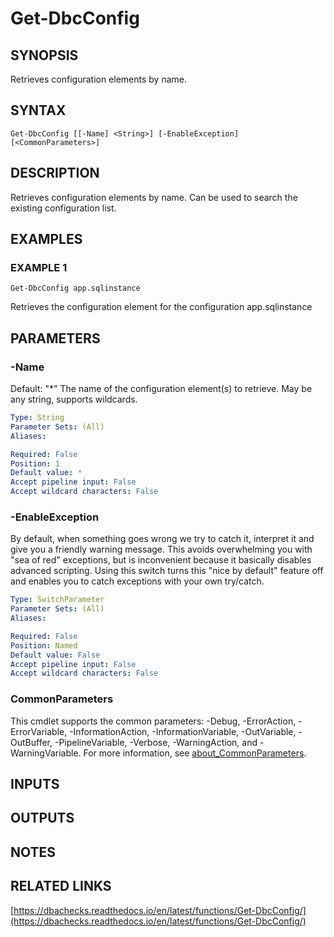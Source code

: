 # Get-DbcConfig

## SYNOPSIS
Retrieves configuration elements by name.

## SYNTAX

```
Get-DbcConfig [[-Name] <String>] [-EnableException] [<CommonParameters>]
```

## DESCRIPTION
Retrieves configuration elements by name.
Can be used to search the existing configuration list.

## EXAMPLES

### EXAMPLE 1
```
Get-DbcConfig app.sqlinstance
```

Retrieves the configuration element for the configuration app.sqlinstance

## PARAMETERS

### -Name
Default: "*"
The name of the configuration element(s) to retrieve.
May be any string, supports wildcards.

```yaml
Type: String
Parameter Sets: (All)
Aliases:

Required: False
Position: 1
Default value: *
Accept pipeline input: False
Accept wildcard characters: False
```

### -EnableException
By default, when something goes wrong we try to catch it, interpret it and give you a friendly warning message.
This avoids overwhelming you with "sea of red" exceptions, but is inconvenient because it basically disables advanced scripting.
Using this switch turns this "nice by default" feature off and enables you to catch exceptions with your own try/catch.

```yaml
Type: SwitchParameter
Parameter Sets: (All)
Aliases:

Required: False
Position: Named
Default value: False
Accept pipeline input: False
Accept wildcard characters: False
```

### CommonParameters
This cmdlet supports the common parameters: -Debug, -ErrorAction, -ErrorVariable, -InformationAction, -InformationVariable, -OutVariable, -OutBuffer, -PipelineVariable, -Verbose, -WarningAction, and -WarningVariable. For more information, see [about_CommonParameters](http://go.microsoft.com/fwlink/?LinkID=113216).

## INPUTS

## OUTPUTS

## NOTES

## RELATED LINKS

[https://dbachecks.readthedocs.io/en/latest/functions/Get-DbcConfig/](https://dbachecks.readthedocs.io/en/latest/functions/Get-DbcConfig/)

